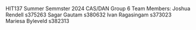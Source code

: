 HIT137 Summer Semmster 2024 CAS/DAN Group 6
Team Members: Joshua Rendell s375263 
              Sagar Gautam s380632
              Ivan Ragasingam s373023
              Mariesa Byleveld s382313
